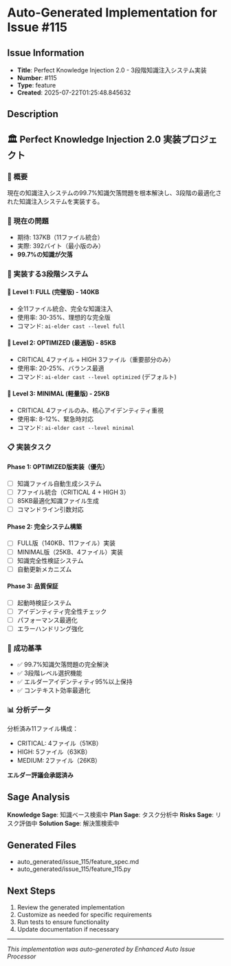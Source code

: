 # Auto-Generated Implementation for Issue #115

## Issue Information
- **Title**: Perfect Knowledge Injection 2.0 - 3段階知識注入システム実装
- **Number**: #115
- **Type**: feature
- **Created**: 2025-07-22T01:25:48.845632

## Description
## 🏛️ Perfect Knowledge Injection 2.0 実装プロジェクト

### 🎯 概要
現在の知識注入システムの99.7%知識欠落問題を根本解決し、3段階の最適化された知識注入システムを実装する。

### 🚨 現在の問題
- 期待: 137KB（11ファイル統合）
- 実際: 392バイト（最小版のみ）
- **99.7%の知識が欠落**

### 🚀 実装する3段階システム

#### 🥇 Level 1: FULL (完璧版) - 140KB
- 全11ファイル統合、完全な知識注入
- 使用率: 30-35%、理想的な完全版
- コマンド: `ai-elder cast --level full`

#### 🥈 Level 2: OPTIMIZED (最適版) - 85KB
- CRITICAL 4ファイル + HIGH 3ファイル（重要部分のみ）
- 使用率: 20-25%、バランス最適
- コマンド: `ai-elder cast --level optimized` (デフォルト)

#### 🥉 Level 3: MINIMAL (軽量版) - 25KB
- CRITICAL 4ファイルのみ、核心アイデンティティ重視
- 使用率: 8-12%、緊急時対応
- コマンド: `ai-elder cast --level minimal`

### 📋 実装タスク

#### Phase 1: OPTIMIZED版実装（優先）
- [ ] 知識ファイル自動生成システム
- [ ] 7ファイル統合（CRITICAL 4 + HIGH 3）
- [ ] 85KB最適化知識ファイル生成
- [ ] コマンドライン引数対応

#### Phase 2: 完全システム構築
- [ ] FULL版（140KB、11ファイル）実装
- [ ] MINIMAL版（25KB、4ファイル）実装
- [ ] 知識完全性検証システム
- [ ] 自動更新メカニズム

#### Phase 3: 品質保証
- [ ] 起動時検証システム
- [ ] アイデンティティ完全性チェック
- [ ] パフォーマンス最適化
- [ ] エラーハンドリング強化

### 🎯 成功基準
- ✅ 99.7%知識欠落問題の完全解決
- ✅ 3段階レベル選択機能
- ✅ エルダーアイデンティティ95%以上保持
- ✅ コンテキスト効率最適化

### 📊 分析データ
分析済み11ファイル構成：
- CRITICAL: 4ファイル（51KB）
- HIGH: 5ファイル（63KB）  
- MEDIUM: 2ファイル（26KB）

**エルダー評議会承認済み**

## Sage Analysis
**Knowledge Sage**: 知識ベース検索中
**Plan Sage**: タスク分析中
**Risks Sage**: リスク評価中
**Solution Sage**: 解決策検索中

## Generated Files
- auto_generated/issue_115/feature_spec.md
- auto_generated/issue_115/feature_115.py

## Next Steps
1. Review the generated implementation
2. Customize as needed for specific requirements
3. Run tests to ensure functionality
4. Update documentation if necessary

---
*This implementation was auto-generated by Enhanced Auto Issue Processor*
